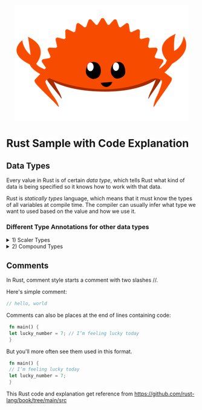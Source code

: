 <div align="center">
  <img src="./img/rustacean-flat-happy.png" alt="Rust Logo" >
</div>

# Rust Sample with Code Explanation
## Data Types
Every value in Rust is of certain *data type*, which tells Rust what kind of data is being specified so it knows how to work with that data.

Rust is *statically types* language, which means that it must know the types of all variables at compile time. The compiler can usually infer what type we want to used based on the value and how we use it.

### Different Type Annotations for other data types
<details>
  <summary>1) Scaler Types </summary>
  
  - **Integer Types**

    An *integer* is a number without a fractional component. 
    
    ![image](https://github.com/user-attachments/assets/7eb12391-3e57-4041-80a0-2ad310acd7e5)
    
    Each variant can be either signed or unsigned and has an explicit size.

    ![image](https://github.com/user-attachments/assets/0588b9e2-2e4e-402e-a940-04a82f1eea5c)

```rust
  fn main() {
       let x = 2.0; // f64
       let y: f32 = 3.0; // f32
  }
  ```
  - **Floating-Point Types**

    Rust's floatin-point type are *f32* and *f64*, which are 32 bits and 64 bits in size, respectively. The default type is *f64* on modern CPUs.
```rust
  fn main() {
 let x = 2.0; // f64
 let y: f32 = 3.0; // f32
 }
 ```
 Floating-point numbers are represented according to the IEEE-754 standard. The f32 type is
 a single-precision float, and f64 has double precision.
  - **Numeric Operations**

     Rust supports the basic mathematical operations you’d expect for all the number types:
 addition, subtraction, multiplication, division, and remainder. Integer division truncates
 toward zero to the nearest integer.
```rust
 fn main() {
 // addition
 let sum = 5 + 10;
 // subtraction
 let difference = 95.5 - 4.3;
 // multiplication
 let product = 4 * 30;
 // division
 let quotient = 56.7 / 32.2;
 let truncated = -5 / 3; // Results in -1
 // remainder
 let remainder = 43 % 5;
 }
```
  - **The Boolean Type**

    As in most other programming languages, a Boolean type in Rust has two possible values: *tru* and *false* With one byte in size.
```rust
fn main() {
 let t = true;
 let f: bool = false; // with explicit type annotation
 }
```
  - **The Character Type**

     Rust's *char* type sis the language's most primitive alphabetic type.
```rust
fn main() {
 let c = 'z';
 let z: char = 'ℤ'; // with explicit type annotation
 let heart_eyed_cat = '�
 ��
 ��
 ��
 �';
 }
```
Rust's *char* type is four bytes in size and represents a Unicode Scalar Value, Which mean it can represent a lot more than just ASCII.
</details>

<details>
  <summary>2) Compound Types </summary>
  
 - **The Tuple Type**

   A *tuple* is a general way of grouping together a number of values. Tuples have a fixed length: they cannot grow or shrink in size. Create a tuple by writing a comma-separated list of values inside parentheses.
```rust
 fn main() {
 let tup: (i32, f64, u8) = (500, 6.4, 1);
 }
```
 The variable tup binds to the entire tuple because a tuple is considered a single compound
 element. To get the individual values out of a tuple, we can use pattern matching to
 destructure a tuple value, like this:
 ```rust
fn main() {
 let tup = (500, 6.4, 1);
 let (x, y, z) = tup;
 println!("The value of y is: {y}");
 }
```
 This program first creates a tuple and binds it to the variable tup . It then uses a pattern
 with let to take tup and turn it into three separate variables, x , y , and z . This is called
 destructuring because it breaks the single tuple into three parts. Finally, the program prints
 the value of y , which is 6.4 .

 We can also access a tuple element directly by using a period ( . ) followed by the index of
 the value we want to access. For example:
 ```rust
fn main() {
 let x: (i32, f64, u8) = (500, 6.4, 1);
 let five_hundred = x.0;
 let six_point_four = x.1;
 let one = x.2;
 }
```
In Rust index in tuple start from 0....n.
 - **The Array Type**

Another way to have a collection of multiple values in with an *array*. Every element of an array must have the same type and have a fixed length.
```rust
fn main() {
 let a = [1, 2, 3, 4, 5];
 }
```
Array are useful when you want data allocated on the stack rather than the heap or when you want to ensure you always have fixed number of elements.

Arrays is good for number will not need to change.  For example, if you were using the names of the month in a program, you would
 probably use an array rather than a vector because you know it will always contain 12
 elements:
 ```rust
let months = ["January", "February", "March", "April", "May", "June", "July",
 "August", "September", "October", "November", "December"];
```
 You write an array’s type using square brackets with the type of each element, a semicolon,
 and then the number of elements in the array, like so:
 ```rust
 let a: [i32; 5] = [1, 2, 3, 4, 5];
```
 Here, i32 is the type of each element. After the semicolon, the number 5 indicates the
 array contains five elements.
 You can also initialize an array to contain the same value for each element by specifying the
 initial value, followed by a semicolon, and then the length of the array in square brackets, as
 shown here:
 ```rust
let a = [3;5];
```
The array named *a* will contain 5 elements that will all be set to the value 3 initially. This is the same as writing **let a = [3, 3, 3, 3, 3];* but in a more concise way.

**Accessing Array Elements**

An array is a single chunk of memory of a known, fixed size can be allocated on the stack. You can access elements of an array using index, like this:
```rust
 fn main() {
 let a = [1, 2, 3, 4, 5];
 let first = a[0];
 let second = a[1];
 }
```
The variable named *first* will get the value *1* because that is the value at index [0] in th array and *second* from index [1] in the array.

**Invalid Array Element Access**

If you try to access an element of an array that is past the end of the array. Run this code:
```rust
 use std::io;
 fn main() {
 let a = [1, 2, 3, 4, 5];
 println!("Please enter an array index.");
 let mut index = String::new();
    io::stdin()
        .read_line(&mut index)
        .expect("Failed to read line");
 let index: usize = index
        .trim()
        .parse()
        .expect("Index entered was not a number");
 let element = a[index];
 println!("The value of the element at index {index} is: {element}");
 }
```
This code compiles successfully. but if you run code *cargo run* and enter a number 10, you'll see output like this:
```rust
 thread 'main' panicked at 'index out of bounds: the len is 5 but the index is 
10', src/main.rs:19:19
 note: run with `RUST_BACKTRACE=1` environment variable to display a backtrace
```
The program resulted in a *runtime* error at the point of using invalid in the indexing operation. The program exited with an error message and didn't execute the final *println!* statement. Rust will check index you've specified is less than array length. If the index is greater than or equal to the length, Rust will panic. This happan at runtime, especially in this case, because the compiler can't possibly know that value a user enter when they run the code later.

This is an example of Rust's memory safety principles in action. In many low-level languages, this kind of check is not done, and when you provide an incorrect index, invalid memory can be accessed. Rust protects you againts this kind of error immediately exiting instead of allowing the memory access and continuing.
</details>

## Comments

In Rust, comment style starts a comment with two slashes //.

Here's simple comment:

```rust
// hello, world
```
Comments can also be places at the end of lines containing code:
```rust
 fn main() {
 let lucky_number = 7; // I’m feeling lucky today
 }
```
But you'll more often see them used in this format.
```rust
 fn main() {
 // I’m feeling lucky today
 let lucky_number = 7;
 }
```

This Rust code and explanation get reference from https://github.com/rust-lang/book/tree/main/src
